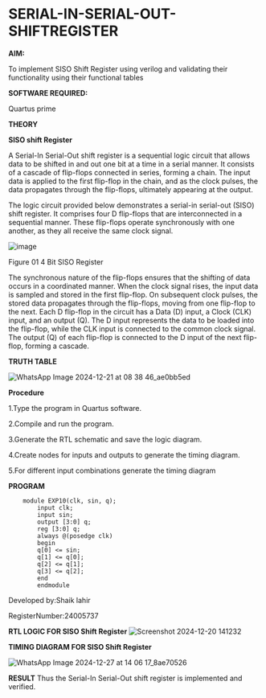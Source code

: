 # SERIAL-IN-SERIAL-OUT-SHIFTREGISTER

**AIM:**

To implement  SISO Shift Register using verilog and validating their functionality using their functional tables

**SOFTWARE REQUIRED:**

Quartus prime

**THEORY**
 
**SISO shift Register**

A Serial-In Serial-Out shift register is a sequential logic circuit that allows data to be shifted in and out one bit at a time in a serial manner. It consists of a cascade of flip-flops connected in series, forming a chain. The input data is applied to the first flip-flop in the chain, and as the clock pulses, the data propagates through the flip-flops, ultimately appearing at the output.

The logic circuit provided below demonstrates a serial-in serial-out (SISO) shift register. It comprises four D flip-flops that are interconnected in a sequential manner. These flip-flops operate synchronously with one another, as they all receive the same clock signal.

![image](https://github.com/naavaneetha/SERIAL-IN-SERIAL-OUT-SHIFTREGISTER/assets/154305477/e81c4072-37f9-46c6-8145-566764b74c3a)

Figure 01 4 Bit SISO Register

The synchronous nature of the flip-flops ensures that the shifting of data occurs in a coordinated manner. When the clock signal rises, the input data is sampled and stored in the first flip-flop. On subsequent clock pulses, the stored data propagates through the flip-flops, moving from one flip-flop to the next.
Each D flip-flop in the circuit has a Data (D) input, a Clock (CLK) input, and an output (Q). The D input represents the data to be loaded into the flip-flop, while the CLK input is connected to the common clock signal. The output (Q) of each flip-flop is connected to the D input of the next flip-flop, forming a cascade.

**TRUTH TABLE**

![WhatsApp Image 2024-12-21 at 08 38 46_ae0bb5ed](https://github.com/user-attachments/assets/65f443e8-971a-46c9-9a44-8d539232d510)

**Procedure**

1.Type the program in Quartus software.

2.Compile and run the program.

3.Generate the RTL schematic and save the logic diagram.

4.Create nodes for inputs and outputs to generate the timing diagram.

5.For different input combinations generate the timing diagram

**PROGRAM**

        module EXP10(clk, sin, q);
            input clk;
            input sin;
            output [3:0] q;
            reg [3:0] q;
            always @(posedge clk)
            begin
            q[0] <= sin;
            q[1] <= q[0];
            q[2] <= q[1];
            q[3] <= q[2];
            end
            endmodule
      
Developed by:Shaik lahir

RegisterNumber:24005737


**RTL LOGIC FOR SISO Shift Register**
![Screenshot 2024-12-20 141232](https://github.com/user-attachments/assets/ea8d85ad-6784-42fa-9b61-b45df40920ba)

**TIMING DIAGRAM FOR SISO Shift Register**

![WhatsApp Image 2024-12-27 at 14 06 17_8ae70526](https://github.com/user-attachments/assets/38dd23ba-b9bc-4144-96db-ca5519288a38)

**RESULT**
Thus the Serial-In Serial-Out shift register is implemented and verified.
